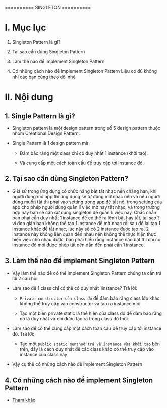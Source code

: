 ========== SINGLETON ==========

# I. Mục lục

1. Singleton Pattern là gì?

2. Tại sao cần dùng Singleton Pattern

3. Làm thế nào để implement Singleton Pattern

4. Có những cách nào để implement Singleton Pattern Liệu có đủ không nhỉ các bạn cùng theo dõi nhé

# II. Nội dung

## 1. Single Pattern là gì?

- Singleton pattern là một design pattern trong số 5 design pattern thuộc nhóm Creational Design Pattern.

- Single Pattern là 1 design pattern mà:

  - Đảm bảo rằng một class chỉ có duy nhất 1 instance (khởi tạo).

  - Và cung cấp một cách toàn cầu để truy cập tới instance đó.

## 2. Tại sao cần dùng Singleton Pattern?

- G iả sử trong ứng dụng có chức năng bật tắt nhạc nền chẳng hạn, khi người dùng mở app thì ứng dụng sẽ tự động mở nhạc nền và nếu người dùng muốn tắt thì phải vào setting trong app để tắt nó, trong setting của app cho phép người dùng quản lí việc mở hay tắt nhạc, và trong trường hợp này bạn sẽ cần sử dụng singleton để quản lí việc này. Chắc chắn bạn phải cần duy nhất 1 instance để có thể ra lệnh bật hay tắt, tại sao ? vì đơn giản bạn không thể tạo 1 instance để mở nhạc rồi sau đó lại tạo 1 instance khác để tắt nhạc, lúc này sẽ có 2 instance được tạo ra, 2 instance này không liên quan đến nhau nên không thể thực hiện thực hiện việc cho nhau được, bạn phải hiểu rằng instance nào bật thì chỉ có instance đó mới được phép tắt nên dẫn đến phải cần 1 instance.

## 3. Làm thế nào để implement Singleton Pattern

- Vậy làm thế nào để có thể implement Singleton Pattern chúng ta cần trả lời 2 câu hỏi.

- Làm sao để 1 class chỉ có thể có duy nhất 1instance? Trả lời:

  - `Private constructor của class đó` để đảm bảo rằng class lớp khác không thể truy cập vào constructor và tạo ra instance mới

  - Tạo một biến private static là thể hiện của class đó để đảm bảo rằng nó là duy nhất và chỉ được tạo ra trong class đó thôi.

- Làm sao để có thể cung cấp một cách toàn cầu để truy cấp tới instance đó. Trả lời:

  - Tạo một `public static menthod trả về instance vừa khởi tạo` bên trên, đây là cách duy nhất để các class khác có thể truy cập vào instance của class này

- Vậy cụ thể có những cách nào để implement Singleton Pattern

## 4. Có những cách nào để implement Singleton Pattern

- [Tham khảo](https://viblo.asia/p/hoc-singleton-pattern-trong-5-phut-4P856goOKY3)
